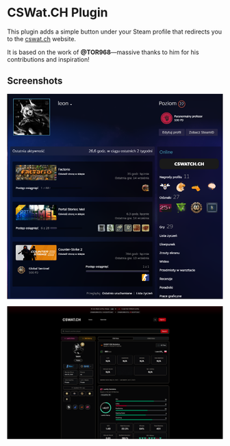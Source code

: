 # CSWat.CH Plugin

This plugin adds a simple button under your Steam profile that redirects you to the [cswat.ch](https://cswat.ch) website.

It is based on the work of **@TOR968**—massive thanks to him for his contributions and inspiration!

## Screenshots

![Profile screenshot](screenshots/profile_screenshot.png)

![CSWatCH screenshot](screenshots/cswatsh_screenshot.png)
